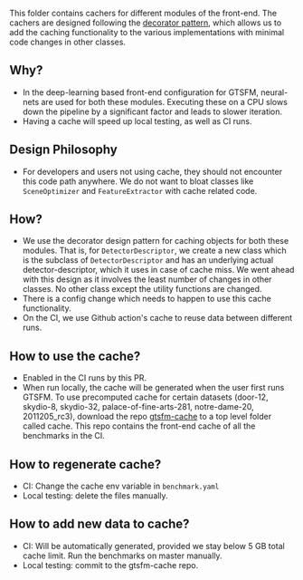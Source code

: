 This folder contains cachers for different modules of the front-end. The cachers are designed following the [decorator
pattern](https://en.wikipedia.org/wiki/Decorator_pattern), which allows us to add the caching functionality to the
various implementations with minimal code changes in other classes.

## Why?
- In the deep-learning based front-end configuration for GTSFM, neural-nets are used for both these modules. Executing 
these on a CPU slows down the pipeline by a significant factor and leads to slower iteration.
- Having a cache will speed up local testing, as well as CI runs.

## Design Philosophy
- For developers and users not using cache, they should not encounter this code path anywhere. We do not want to bloat
classes like `SceneOptimizer` and `FeatureExtractor` with cache related code.

## How?
- We use the decorator design pattern for caching objects for both these modules. That is, for `DetectorDescriptor`, we
create a new class which is the subclass of `DetectorDescriptor` and has an underlying actual detector-descriptor, which
it uses in case of cache miss. We went ahead with this design as it involves the least number of changes in other 
classes. No other class except the utility functions are changed.
- There is a config change which needs to happen to use this cache functionality.
- On the CI, we use Github action's cache to reuse data between different runs.


## How to use the cache?
- Enabled in the CI runs by this PR.
- When run locally, the cache will be generated when the user first runs GTSFM. To use precomputed cache for certain 
datasets (door-12, skydio-8, skydio-32, palace-of-fine-arts-281, notre-dame-20, 
2011205_rc3), download the repo [gtsfm-cache](https://github.com/ayushbaid/gtsfm-cache) to a top level folder called 
cache. This repo contains the front-end cache of all the benchmarks in the CI.

## How to regenerate cache?
- CI: Change the cache env variable in `benchmark.yaml`
- Local testing: delete the files manually.

## How to add new data to cache?
- CI: Will be automatically generated, provided we stay below 5 GB total cache limit. Run the benchmarks on master manually.
- Local testing: commit to the gtsfm-cache repo.